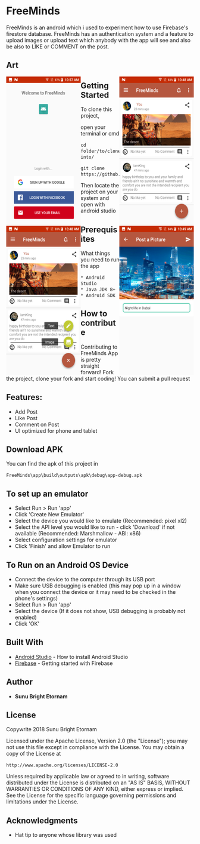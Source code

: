 # FreeMinds

FreeMinds is an android which i used to experiment how to use Firebase's firestore database. FreeMinds has an authentication system and a feature to upload images or upload text which anybody with the app will see and also be also to LIKE or COMMENT on the post.

## Art
<img align="left" src="https://github.com/RegNex/FreeMinds/blob/master/screenshots/screen_1.png" width="200" height="400"/>
<img align="right" src="https://github.com/RegNex/FreeMinds/blob/master/screenshots/screen_2.png" width="200" height="400"/>
<img align="left" src="https://github.com/RegNex/FreeMinds/blob/master/screenshots/screen_3.png" width="200" height="400"/>
<img align="right" src="https://github.com/RegNex/FreeMinds/blob/master/screenshots/screen_4.png" width="200" height="400"/>





## Getting Started

To clone this project,

open your terminal or cmd

```
cd folder/to/clone-into/
```

```
git clone https://github.com/RegNex/FreeMinds.git
```

Then 
locate the project on your system and open with android studio


## Prerequisites

What things you need to run the app

```
* Android Studio
* Java JDK 8+
* Android SDK
```


## How to contribute
Contributing to FreeMinds App is pretty straight forward! Fork the project, clone your fork and start coding!
You can submit a pull request


## Features:

- Add Post
- Like Post
- Comment on Post
- UI optimized for phone and tablet

## Download APK
You can find the apk of this project in

```
FreeMinds\app\build\outputs\apk\debug\app-debug.apk
```

## To set up an emulator
* Select Run > Run 'app'
* Click 'Create New Emulator'
* Select the device you would like to emulate (Recommended: pixel xl2)
* Select the API level you would like to run - click 'Download' if not available (Recommended: Marshmallow - ABI: x86)
* Select configuration settings for emulator
* Click 'Finish' and allow Emulator to run

## To Run on an Android OS Device
* Connect the device to the computer through its USB port
* Make sure USB debugging is enabled (this may pop up in a window when you connect the device or it may need to be checked in the phone's settings)
* Select Run > Run 'app'
* Select the device (If it does not show, USB debugging is probably not enabled)
* Click 'OK'

## Built With

* [Android Studio](https://developer.android.com/studio/install) - How to install Android Studio
* [Firebase](https://firebase.google.com/docs/?authuser=0) - Getting started with Firebase


## Author

* **Sunu Bright Etornam** 


## License

Copywrite 2018 Sunu Bright Etornam

Licensed under the Apache License, Version 2.0 (the "License");
you may not use this file except in compliance with the License.
You may obtain a copy of the License at

    http://www.apache.org/licenses/LICENSE-2.0

Unless required by applicable law or agreed to in writing, software
distributed under the License is distributed on an "AS IS" BASIS,
WITHOUT WARRANTIES OR CONDITIONS OF ANY KIND, either express or implied.
See the License for the specific language governing permissions and
limitations under the License.


## Acknowledgments

* Hat tip to anyone whose library was used

